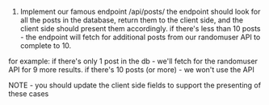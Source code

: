 1) Implement our famous endpoint /api/posts/
the endpoint should look for all the posts in the database, return them to the client side, and the client side should present them accordingly.
if there's less than 10 posts - the endpoint will fetch for additional posts from our randomuser API to complete to 10.

for example: if there's only 1 post in the db - we'll fetch for the randomuser API for 9 more results.
if there's 10 posts (or more) - we won't use the API

NOTE - you should update the client side fields to support the presenting of these cases